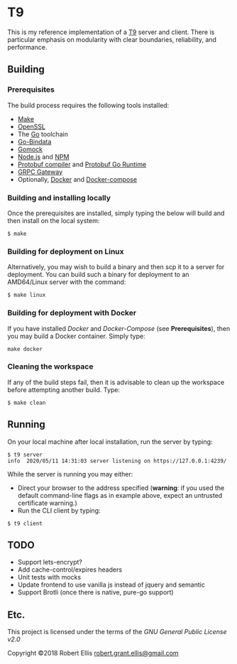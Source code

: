 # T9

This is my reference implementation of a [T9](https://en.wikipedia.org/wiki/T9_\(predictive_text\)) server and client. There is particular emphasis on modularity with clear boundaries, reliability, and performance.

## Building

### Prerequisites

The build process requires the following tools installed:

* [Make](https://www.gnu.org/software/make/)
* [OpenSSL](https://www.openssl.org/)
* The [Go](https://golang.org/) toolchain
* [Go-Bindata](https://github.com/jteeuwen/go-bindata)
* [Gomock](https://github.com/golang/mock)
* [Node.js](https://nodejs.org/en/) and [NPM](https://www.npmjs.com/)
* [Protobuf compiler](https://github.com/google/protobuf/blob/master/README.md#protocol-compiler-installation) and [Protobuf Go Runtime](https://github.com/golang/protobuf)
* [GRPC Gateway](https://github.com/grpc-ecosystem/grpc-gateway)
* Optionally, [Docker](https://www.docker.com/) and [Docker-compose](https://docs.docker.com/compose/)

### Building and installing locally

Once the prerequisites are installed, simply typing the below will build and then install on the local system:

```shell
$ make
```

### Building for deployment on Linux

Alternatively, you may wish to build a binary and then scp it to a server for deployment. You can build such a binary for deployment to an AMD64/Linux server with the command:

```shell
$ make linux
```

### Building for deployment with Docker

If you have installed *Docker* and *Docker-Compose* (see **Prerequisites**), then you may build a Docker container. Simply type:

```shell
make docker
```

### Cleaning the workspace

If any of the build steps fail, then it is advisable to clean up the workspace before attempting another build. Type:

```shell
$ make clean
```

## Running

On your local machine after local installation, run the server by typing:

```shell
$ t9 server
info  2020/05/11 14:31:03 server listening on https://127.0.0.1:4239/
```

While the server is running you may either:
* Direct your browser to the address specified (**warning**: if you used the default command-line flags as in example above, expect an untrusted certificate warning.)
* Run the CLI client by typing:

```shell
$ t9 client
```

## TODO

* Support lets-encrypt?
* Add cache-control/expires headers
* Unit tests with mocks
* Update frontend to use vanilla js instead of jquery and semantic
* Support Brotli (once there is native, pure-go support)

## Etc.

This project is licensed under the terms of the *GNU General Public License v2.0*

Copyright ©2018 Robert Ellis <robert.grant.ellis@gmail.com>
